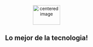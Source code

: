 <html lang="en">
<head>
    <link rel="shortcut icon" href="https://i.imgur.com/m3cODB7.png" type="image/x-icon">
    <meta charset="UTF-8">
    <meta name="viewport" content="width=device-width, initial-scale=1.0">
    <title>Gamers4Gamers</title>
    <link rel="stylesheet" href="index.css">
</head>
<body>
    <div class="portada">
        <div class="logop" style="text-align: center;">
            <img width="86" height="62"  src="https://i.imgur.com/m3cODB7.png" alt="centered image" loading="lazy">
        </div>
        <div class="text-placeholder-3" style="text-align: center;">
            <h2>Lo mejor de la tecnologia!</h2>
        </div>
    </div>
    
   
</body>
</html>
